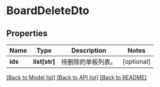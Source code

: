 # BoardDeleteDto

## Properties
Name | Type | Description | Notes
------------ | ------------- | ------------- | -------------
**ids** | **list[str]** | 待删除的单板列表。 | [optional] 

[[Back to Model list]](../README.md#documentation-for-models) [[Back to API list]](../README.md#documentation-for-api-endpoints) [[Back to README]](../README.md)


